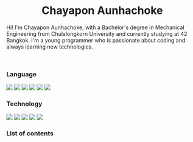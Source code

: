 <h1 align="center">
  <b>Chayapon Aunhachoke</b>
</h1>

Hi! I'm Chayapon Aunhachoke, with a Bachelor's degree in Mechanical Engineering from Chulalongkorn University and currently studying at 42 Bangkok. I'm a young programmer who is passionate about coding and always learning new technologies.

<br>

### Language
<div>	
<img src="https://img.shields.io/badge/-HTML-c58545?style=for-the-badge&logo=html5&logoColor=c58545&labelColor=282828">
<img src="https://img.shields.io/badge/-CSS-d1a01f?style=for-the-badge&logo=css3&logoColor=d1a01f&labelColor=282828">
<img src="https://img.shields.io/badge/-JavaScript-F0DB4F?style=for-the-badge&logo=JavaScript&logoColor=F0DB4F&labelColor=282828">
<img src="https://img.shields.io/badge/-C lang-FFA500?style=for-the-badge&logo=c&logoColor=FFA500&labelColor=282828">
<img src="https://img.shields.io/badge/-C++-FFA500?style=for-the-badge&logo=cplusplus&logoColor=FFA500&labelColor=282828">
<img src="https://img.shields.io/badge/-Java-ED8B00?style=for-the-badge&logo=openjdk&logoColor=white">
</div>

### Technology
<div>
<img src="https://img.shields.io/badge/-Linux-FFFFFF?style=for-the-badge&logo=linux&logoColor=FFFFFF&labelColor=282828">
<img src="https://img.shields.io/badge/-Shell-add8e6?style=for-the-badge&logo=PowerShell&logoColor=add8e6&labelColor=282828">
<img src="https://img.shields.io/badge/-Git-FC6D27?style=for-the-badge&logo=git&logoColor=FC6D27&labelColor=282828">
<img src="https://img.shields.io/badge/-Github-FFFFFF?style=for-the-badge&logo=github&logoColor=FFFFFF&labelColor=282828">
<img src="https://img.shields.io/badge/-Gitlab-FC6D27?style=for-the-badge&logo=gitlab&logoColor=FC6D27&labelColor=282828">
</div>

### List of contents
